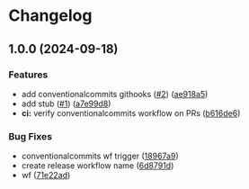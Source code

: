 # Changelog

## 1.0.0 (2024-09-18)


### Features

* add conventionalcommits githooks ([#2](https://github.com/dsegoviat/gitflow-cicd/issues/2)) ([ae918a5](https://github.com/dsegoviat/gitflow-cicd/commit/ae918a5a7152d6a69b9b08be0944059f14b05acd))
* add stub ([#1](https://github.com/dsegoviat/gitflow-cicd/issues/1)) ([a7e99d8](https://github.com/dsegoviat/gitflow-cicd/commit/a7e99d819c5cc3a20722642a2685f9a168b178dd))
* **ci:** verify conventionalcommits workflow on PRs ([b616de6](https://github.com/dsegoviat/gitflow-cicd/commit/b616de6bfd788fbc85ce8984839386a3428d18cf))


### Bug Fixes

* conventionalcommits wf trigger ([18967a9](https://github.com/dsegoviat/gitflow-cicd/commit/18967a98d1785599a5e4468ef919128d3f59e723))
* create release workflow name ([6d8791d](https://github.com/dsegoviat/gitflow-cicd/commit/6d8791daf7c8be0eecc0dc7207fd06b6c4439d38))
* wf ([71e22ad](https://github.com/dsegoviat/gitflow-cicd/commit/71e22ad301cb6a8f78dcf98d465e91aece57964a))
